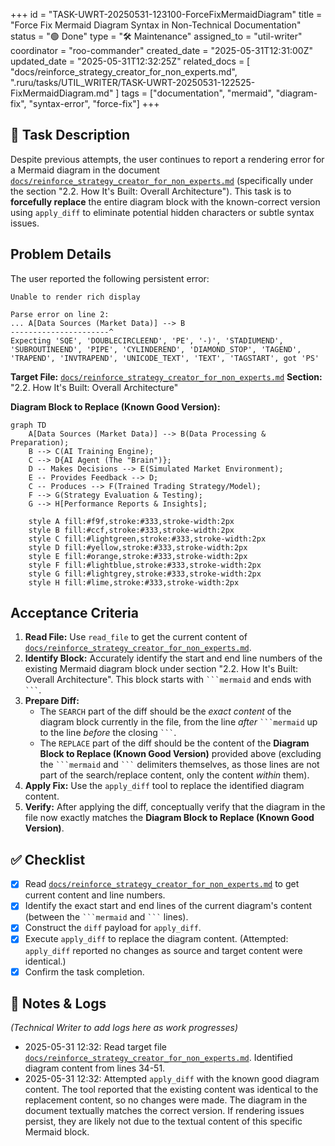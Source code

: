 +++
id = "TASK-UWRT-20250531-123100-ForceFixMermaidDiagram"
title = "Force Fix Mermaid Diagram Syntax in Non-Technical Documentation"
status = "🟢 Done"
type = "🛠️ Maintenance"
assigned_to = "util-writer"
coordinator = "roo-commander"
created_date = "2025-05-31T12:31:00Z"
updated_date = "2025-05-31T12:32:25Z"
related_docs = [
    "docs/reinforce_strategy_creator_for_non_experts.md",
    ".ruru/tasks/UTIL_WRITER/TASK-UWRT-20250531-122525-FixMermaidDiagram.md"
]
tags = ["documentation", "mermaid", "diagram-fix", "syntax-error", "force-fix"]
+++

## 🎯 Task Description

Despite previous attempts, the user continues to report a rendering error for a Mermaid diagram in the document [`docs/reinforce_strategy_creator_for_non_experts.md`](docs/reinforce_strategy_creator_for_non_experts.md) (specifically under the section "2.2. How It's Built: Overall Architecture"). This task is to **forcefully replace** the entire diagram block with the known-correct version using `apply_diff` to eliminate potential hidden characters or subtle syntax issues.

## Problem Details

The user reported the following persistent error:
```
Unable to render rich display

Parse error on line 2:
... A[Data Sources (Market Data)] --> B
----------------------^
Expecting 'SQE', 'DOUBLECIRCLEEND', 'PE', '-)', 'STADIUMEND', 'SUBROUTINEEND', 'PIPE', 'CYLINDEREND', 'DIAMOND_STOP', 'TAGEND', 'TRAPEND', 'INVTRAPEND', 'UNICODE_TEXT', 'TEXT', 'TAGSTART', got 'PS'
```

**Target File:** [`docs/reinforce_strategy_creator_for_non_experts.md`](docs/reinforce_strategy_creator_for_non_experts.md)
**Section:** "2.2. How It's Built: Overall Architecture"

**Diagram Block to Replace (Known Good Version):**
```mermaid
graph TD
    A[Data Sources (Market Data)] --> B(Data Processing & Preparation);
    B --> C(AI Training Engine);
    C --> D{AI Agent (The "Brain")};
    D -- Makes Decisions --> E(Simulated Market Environment);
    E -- Provides Feedback --> D;
    C -- Produces --> F(Trained Trading Strategy/Model);
    F --> G(Strategy Evaluation & Testing);
    G --> H[Performance Reports & Insights];

    style A fill:#f9f,stroke:#333,stroke-width:2px
    style B fill:#ccf,stroke:#333,stroke-width:2px
    style C fill:#lightgreen,stroke:#333,stroke-width:2px
    style D fill:#yellow,stroke:#333,stroke-width:2px
    style E fill:#orange,stroke:#333,stroke-width:2px
    style F fill:#lightblue,stroke:#333,stroke-width:2px
    style G fill:#lightgrey,stroke:#333,stroke-width:2px
    style H fill:#lime,stroke:#333,stroke-width:2px
```

## Acceptance Criteria

1.  **Read File:** Use `read_file` to get the current content of [`docs/reinforce_strategy_creator_for_non_experts.md`](docs/reinforce_strategy_creator_for_non_experts.md).
2.  **Identify Block:** Accurately identify the start and end line numbers of the existing Mermaid diagram block under section "2.2. How It's Built: Overall Architecture". This block starts with ` ```mermaid ` and ends with ` ``` `.
3.  **Prepare Diff:**
    *   The `SEARCH` part of the diff should be the *exact content* of the diagram block currently in the file, from the line *after* ` ```mermaid ` up to the line *before* the closing ` ``` `.
    *   The `REPLACE` part of the diff should be the content of the **Diagram Block to Replace (Known Good Version)** provided above (excluding the ` ```mermaid ` and ` ``` ` delimiters themselves, as those lines are not part of the search/replace content, only the content *within* them).
4.  **Apply Fix:** Use the `apply_diff` tool to replace the identified diagram content.
5.  **Verify:** After applying the diff, conceptually verify that the diagram in the file now exactly matches the **Diagram Block to Replace (Known Good Version)**.

## ✅ Checklist

- [x] Read [`docs/reinforce_strategy_creator_for_non_experts.md`](docs/reinforce_strategy_creator_for_non_experts.md) to get current content and line numbers.
- [x] Identify the exact start and end lines of the current diagram's content (between the ` ```mermaid ` and ` ``` ` lines).
- [x] Construct the `diff` payload for `apply_diff`.
- [x] Execute `apply_diff` to replace the diagram content. (Attempted: `apply_diff` reported no changes as source and target content were identical.)
- [x] Confirm the task completion.

## 📝 Notes & Logs
*(Technical Writer to add logs here as work progresses)*
- 2025-05-31 12:32: Read target file [`docs/reinforce_strategy_creator_for_non_experts.md`](docs/reinforce_strategy_creator_for_non_experts.md). Identified diagram content from lines 34-51.
- 2025-05-31 12:32: Attempted `apply_diff` with the known good diagram content. The tool reported that the existing content was identical to the replacement content, so no changes were made. The diagram in the document textually matches the correct version. If rendering issues persist, they are likely not due to the textual content of this specific Mermaid block.